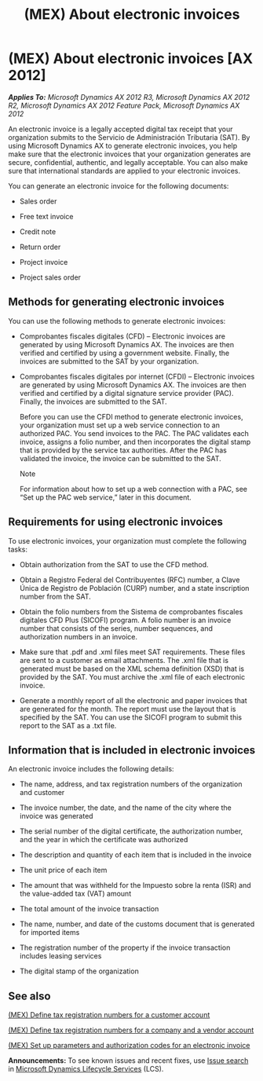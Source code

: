 ﻿---
title: (MEX) About electronic invoices
TOCTitle: (MEX) About electronic invoices
ms:assetid: 1dc47136-a78a-47fe-8c0e-74c7adec81c8
ms:mtpsurl: https://technet.microsoft.com/en-us/library/Hh208460(v=AX.60)
ms:contentKeyID: 36056144
ms.date: 04/18/2014
mtps_version: v=AX.60
f1_keywords:
- About
- (MEX)
- electronic invoices
- CFD
- CFDI
- digital tax receipt
---

# (MEX) About electronic invoices [AX 2012]


_**Applies To:** Microsoft Dynamics AX 2012 R3, Microsoft Dynamics AX 2012 R2, Microsoft Dynamics AX 2012 Feature Pack, Microsoft Dynamics AX 2012_

An electronic invoice is a legally accepted digital tax receipt that your organization submits to the Servicio de Administración Tributaria (SAT). By using Microsoft Dynamics AX to generate electronic invoices, you help make sure that the electronic invoices that your organization generates are secure, confidential, authentic, and legally acceptable. You can also make sure that international standards are applied to your electronic invoices.

You can generate an electronic invoice for the following documents:

  - Sales order

  - Free text invoice

  - Credit note

  - Return order

  - Project invoice

  - Project sales order

## Methods for generating electronic invoices

You can use the following methods to generate electronic invoices:

  - Comprobantes fiscales digitales (CFD) – Electronic invoices are generated by using Microsoft Dynamics AX. The invoices are then verified and certified by using a government website. Finally, the invoices are submitted to the SAT by your organization.

  - Comprobantes fiscales digitales por internet (CFDI) – Electronic invoices are generated by using Microsoft Dynamics AX. The invoices are then verified and certified by a digital signature service provider (PAC). Finally, the invoices are submitted to the SAT.
    
    Before you can use the CFDI method to generate electronic invoices, your organization must set up a web service connection to an authorized PAC. You send invoices to the PAC. The PAC validates each invoice, assigns a folio number, and then incorporates the digital stamp that is provided by the service tax authorities. After the PAC has validated the invoice, the invoice can be submitted to the SAT.
    

    > [!NOTE]
    > <P>For information about how to set up a web connection with a PAC, see “Set up the PAC web service,” later in this document.</P>



## Requirements for using electronic invoices

To use electronic invoices, your organization must complete the following tasks:

  - Obtain authorization from the SAT to use the CFD method.

  - Obtain a Registro Federal del Contribuyentes (RFC) number, a Clave Única de Registro de Población (CURP) number, and a state inscription number from the SAT.

  - Obtain the folio numbers from the Sistema de comprobantes fiscales digitales CFD Plus (SICOFI) program. A folio number is an invoice number that consists of the series, number sequences, and authorization numbers in an invoice.

  - Make sure that .pdf and .xml files meet SAT requirements. These files are sent to a customer as email attachments. The .xml file that is generated must be based on the XML schema definition (XSD) that is provided by the SAT. You must archive the .xml file of each electronic invoice.

  - Generate a monthly report of all the electronic and paper invoices that are generated for the month. The report must use the layout that is specified by the SAT. You can use the SICOFI program to submit this report to the SAT as a .txt file.

## Information that is included in electronic invoices

An electronic invoice includes the following details:

  - The name, address, and tax registration numbers of the organization and customer

  - The invoice number, the date, and the name of the city where the invoice was generated

  - The serial number of the digital certificate, the authorization number, and the year in which the certificate was authorized

  - The description and quantity of each item that is included in the invoice

  - The unit price of each item

  - The amount that was withheld for the Impuesto sobre la renta (ISR) and the value-added tax (VAT) amount

  - The total amount of the invoice transaction

  - The name, number, and date of the customs document that is generated for imported items

  - The registration number of the property if the invoice transaction includes leasing services

  - The digital stamp of the organization

## See also

[(MEX) Define tax registration numbers for a customer account](mex-define-tax-registration-numbers-for-a-customer-account.md)

[(MEX) Define tax registration numbers for a company and a vendor account](mex-define-tax-registration-numbers-for-a-company-and-a-vendor-account.md)

[(MEX) Set up parameters and authorization codes for an electronic invoice](mex-set-up-parameters-and-authorization-codes-for-an-electronic-invoice.md)

  
**Announcements:** To see known issues and recent fixes, use [Issue search](http://go.microsoft.com/fwlink/?linkid=389258) in [Microsoft Dynamics Lifecycle Services](http://go.microsoft.com/fwlink/?linkid=306505) (LCS).

